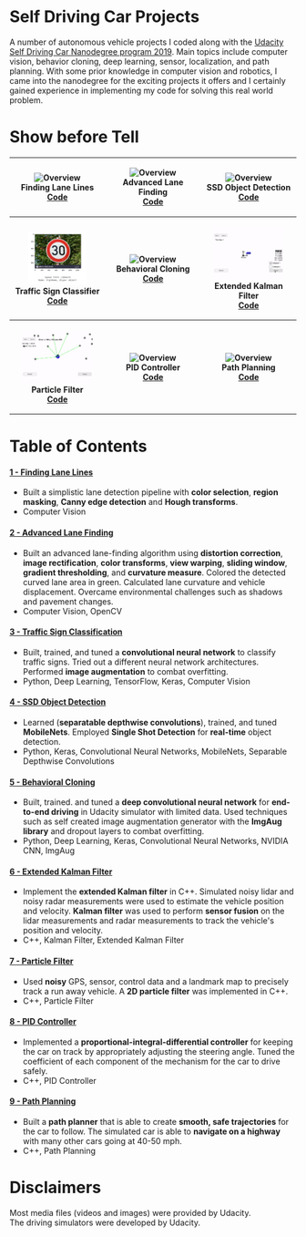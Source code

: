 # Self Driving Car Projects

A number of autonomous vehicle projects I coded along with the [Udacity Self Driving Car Nanodegree program 2019](https://www.udacity.com/course/self-driving-car-engineer-nanodegree--nd013 "Udacity Self Driving Car"). Main topics include computer vision, behavior cloning, deep learning, sensor, localization, and path planning. With some prior knowledge in computer vision and robotics, I came into the nanodegree for the exciting projects it offers and I certainly gained experience in implementing my code for solving this real world problem. 

# Show before Tell

<table style="width:100%" align="center" valign="center">
  <tr>
    <th width="33.3%">
      <p align="center">
           <a><img src="./1_Finding_Lane_Lines/result.gif" alt="Overview" width="80%" height="80%"></a>
           <br>Finding Lane Lines
           <br><a href="./1_Finding_Lane_Lines">Code</a>
      </p>
    </th>
    <th>
      <p align="center">
         <a><img src="./2_Advanced_Lane_Finding/result.gif" alt="Overview" width="80%" height="80%"></a>
         <br>Advanced Lane Finding
         <br><a href="./2_Advanced_Lane_Finding">Code</a>
      </p>
    </th>
    <th width="33.3%">
        <p align="center">
         <a><img src="./4_SSD_Object_Detection/result.gif" alt="Overview" width="80%" height="80%"></a>
         <br>SSD Object Detection
         <br><a href="./4_SSD_Object_Detection">Code</a>
      </p>
    </th>
  </tr>
  <tr>
    </th width="33.3%">
    <th><p align="center">
           <a><img src="./3_Traffic_Sign_Classifier/result.png" alt="Overview" width="65.75%" height="65.75%"></a>
           <br>Traffic Sign Classifier
           <br><a href="./3_Traffic_Sign_Classifier">Code</a>
        </p>
    </th>
    <th width="33.3%">
      <p align="center">
           <a><img src="./5_Behavioral_Cloning/output_gif/Track1_with_Aug.gif" alt="Overview" width="80%" height="80%"></a>
           <br>Behavioral Cloning
           <br><a href="./5_Behavioral_Cloning">Code</a>
        </p>
    </th>
    <th width="33.3%">
          <p align="center">
           <a><img src="./6_Extended_Kalman_Filter/result1.gif" alt="Overview" width="80%" height="80%"></a>
           <br>Extended Kalman Filter
           <br><a href="./6_Extended_Kalman_Filter">Code</a>
        </p>
    </th>
  </tr>
  <tr>
    <th width="33.3%">
      <p align="center">
           <a><img src="./7_Particle_Filter/result.gif" alt="Overview" width="80%" height="80%"></a>
           <br>Particle Filter
           <br><a href="./7_Particle_Filter">Code</a>
        </p>
    </th>
    <th width="33.3%">
      <p align="center">
           <a><img src="./8_PID_Controller/result.gif" alt="Overview" width="80%" height="80%"></a>
           <br>PID Controller
           <br><a href="./8_PID_Controller">Code</a>
        </p>
    </th>
    <th width="33.3%">
          <p align="center">
           <a><img src="./9_Path_Planning/result.gif" alt="Overview" width="80%" height="80%"></a>
           <br>Path Planning
           <br><a href="./9_Path_Planning">Code</a>
        </p>
    </th>
  </tr>
</table>

# Table of Contents

#### [1 - Finding Lane Lines](1_Finding_Lane_Lines)
 - Built a simplistic lane detection pipeline with **color selection**, **region masking**, **Canny edge detection** and **Hough transforms**.
 - Computer Vision

#### [2 - Advanced Lane Finding](2_Advanced_Lane_Finding)
 - Built an advanced lane-finding algorithm using **distortion correction**, **image rectification**, **color transforms**, **view warping**, **sliding window**, **gradient thresholding**, and **curvature measure**. Colored the detected curved lane area in green. Calculated lane curvature and vehicle displacement. Overcame environmental challenges such as shadows and pavement changes.
 - Computer Vision, OpenCV
 
#### [3 - Traffic Sign Classification](3_Traffic_Sign_Classifier)
 - Built, trained, and tuned a **convolutional neural network** to classify traffic signs. Tried out a different neural network architectures. Performed **image augmentation** to combat overfitting.
 - Python, Deep Learning, TensorFlow, Keras, Computer Vision
 
#### [4 - SSD Object Detection](4_SSD_Object_Detection)
 - Learned (**separatable depthwise convolutions**), trained, and tuned **MobileNets**. Employed **Single Shot Detection** for **real-time** object detection. 
 - Python, Keras, Convolutional Neural Networks, MobileNets, Separable Depthwise Convolutions 
 
#### [5 - Behavioral Cloning](5_Behavioral_Cloning)
 - Built, trained. and tuned a **deep convolutional neural network** for **end-to-end driving** in Udacity simulator with limited data. Used techniques such as self created image augmentation generator with the **ImgAug library** and dropout layers to combat overfitting. 
 - Python, Deep Learning, Keras, Convolutional Neural Networks, NVIDIA CNN, ImgAug

#### [6 - Extended Kalman Filter](6_Extended_Kalman_Filter)
 - Implement the **extended Kalman filter** in C++. Simulated noisy lidar and noisy radar measurements were used to estimate the vehicle position and velocity. **Kalman filter** was used to perform **sensor fusion** on the lidar measurements and radar measurements to track the vehicle's position and velocity.
 - C++, Kalman Filter, Extended Kalman Filter
 
#### [7 - Particle Filter](7_Particle_Filter)
 - Used **noisy** GPS, sensor, control data and a landmark map to precisely track a run away vehicle. A **2D particle filter** was implemented in C++. 
 - C++, Particle Filter

#### [8 - PID Controller](8_PID_Controller)
 - Implemented a **proportional-integral-differential controller** for keeping the car on track by appropriately adjusting the steering angle. Tuned the coefficient of each component of the mechanism for the car to drive safely.
 - C++, PID Controller

#### [9 - Path Planning](9_Path_Planning)
 - Built a **path planner** that is able to create **smooth, safe trajectories** for the car to follow. The simulated car is able to **navigate on a highway** with many other cars going at 40-50 mph. 
 - C++, Path Planning

# Disclaimers

Most media files (videos and images) were provided by Udacity.\
The driving simulators were developed by Udacity.

